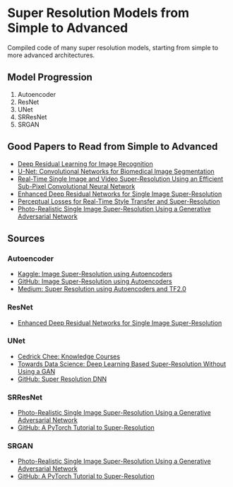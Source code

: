 # Super Resolution Models from Simple to Advanced

Compiled code of many super resolution models, starting from simple to more advanced architectures.

## Model Progression
1. Autoencoder
2. ResNet
3. UNet
4. SRResNet
5. SRGAN

## Good Papers to Read from Simple to Advanced
- [Deep Residual Learning for Image Recognition](https://arxiv.org/abs/1512.03385)
- [U-Net: Convolutional Networks for Biomedical Image Segmentation](https://arxiv.org/abs/1505.04597)
- [Real-Time Single Image and Video Super-Resolution Using an Efficient Sub-Pixel Convolutional Neural Network](https://arxiv.org/abs/1609.05158)
- [Enhanced Deep Residual Networks for Single Image Super-Resolution](https://arxiv.org/pdf/1707.02921)
- [Perceptual Losses for Real-Time Style Transfer and Super-Resolution](https://arxiv.org/abs/1603.08155)
- [Photo-Realistic Single Image Super-Resolution Using a Generative Adversarial Network](https://arxiv.org/pdf/1609.04802)

## Sources
### Autoencoder
- [Kaggle: Image Super-Resolution using Autoencoders](https://www.kaggle.com/code/quadeer15sh/image-super-resolution-using-autoencoders)
- [GitHub: Image Super-Resolution using Autoencoders](https://github.com/ilopezfr/image-superres/blob/master/)
- [Medium: Super Resolution using Autoencoders and TF2.0](https://medium.com/analytics-vidhya/super-resolution-using-autoencoders-and-tf2-0-505215c1674)

### ResNet
- [Enhanced Deep Residual Networks for Single Image Super-Resolution](https://arxiv.org/pdf/1707.02921)

### UNet
- [Cedrick Chee: Knowledge Courses](https://cedrickchee.gitbook.io/knowledge/courses/fast.ai/deep-learning-part-2-cutting-edge-deep-learning-for-coders/2018-edition/lesson-14-image-segmentation)
- [Towards Data Science: Deep Learning Based Super-Resolution Without Using a GAN](https://towardsdatascience.com/deep-learning-based-super-resolution-without-using-a-gan-11c9bb5b6cd5)
- [GitHub: Super Resolution DNN](https://github.com/cerniello/Super_Resolution_DNN)

### SRResNet
- [Photo-Realistic Single Image Super-Resolution Using a Generative Adversarial Network](https://arxiv.org/pdf/1609.04802)
- [GitHub: A PyTorch Tutorial to Super-Resolution](https://github.com/sgrvinod/a-PyTorch-Tutorial-to-Super-Resolution)

### SRGAN
- [Photo-Realistic Single Image Super-Resolution Using a Generative Adversarial Network](https://arxiv.org/pdf/1609.04802)
- [GitHub: A PyTorch Tutorial to Super-Resolution](https://github.com/sgrvinod/a-PyTorch-Tutorial-to-Super-Resolution)